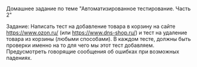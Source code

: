 Домашнее задание по теме "Автоматизированное тестирование. Часть 2"

Задание:
Написать тест на добавление товара в корзину на сайте https://www.ozon.ru/ (или https://www.dns-shop.ru/) и тест на удаление товара из корзины (любыми способами).
В каждом тесте, должны быть проверки именно на то для чего мы этот тест добавляем.
Предусмотреть говорящие сообщения об ошибках при возможных падениях.
